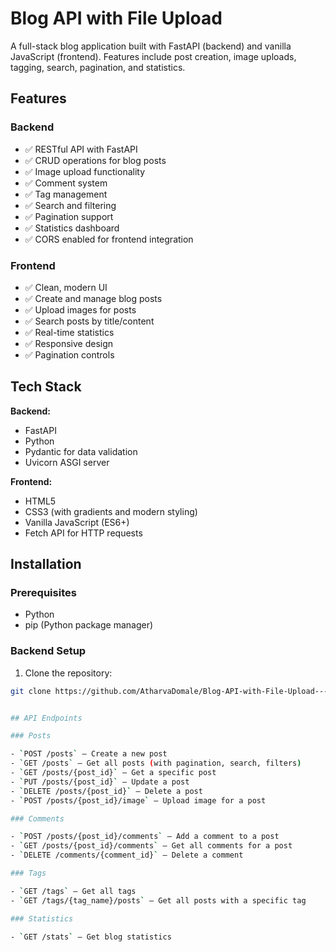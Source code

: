 # Blog API with File Upload

A full-stack blog application built with FastAPI (backend) and vanilla JavaScript (frontend). Features include post creation, image uploads, tagging, search, pagination, and statistics.

## Features

### Backend
- ✅ RESTful API with FastAPI
- ✅ CRUD operations for blog posts
- ✅ Image upload functionality
- ✅ Comment system
- ✅ Tag management
- ✅ Search and filtering
- ✅ Pagination support
- ✅ Statistics dashboard
- ✅ CORS enabled for frontend integration

### Frontend
- ✅ Clean, modern UI
- ✅ Create and manage blog posts
- ✅ Upload images for posts
- ✅ Search posts by title/content
- ✅ Real-time statistics
- ✅ Responsive design
- ✅ Pagination controls

## Tech Stack

**Backend:**
- FastAPI 
- Python 
- Pydantic for data validation
- Uvicorn ASGI server

**Frontend:**
- HTML5
- CSS3 (with gradients and modern styling)
- Vanilla JavaScript (ES6+)
- Fetch API for HTTP requests

## Installation

### Prerequisites
- Python 
- pip (Python package manager)

### Backend Setup

1. Clone the repository:
```bash
git clone https://github.com/AtharvaDomale/Blog-API-with-File-Upload---Full-Stack-Project.git


## API Endpoints

### Posts

- `POST /posts` — Create a new post  
- `GET /posts` — Get all posts (with pagination, search, filters)  
- `GET /posts/{post_id}` — Get a specific post  
- `PUT /posts/{post_id}` — Update a post  
- `DELETE /posts/{post_id}` — Delete a post  
- `POST /posts/{post_id}/image` — Upload image for a post  

### Comments

- `POST /posts/{post_id}/comments` — Add a comment to a post  
- `GET /posts/{post_id}/comments` — Get all comments for a post  
- `DELETE /comments/{comment_id}` — Delete a comment  

### Tags

- `GET /tags` — Get all tags  
- `GET /tags/{tag_name}/posts` — Get all posts with a specific tag  

### Statistics

- `GET /stats` — Get blog statistics

